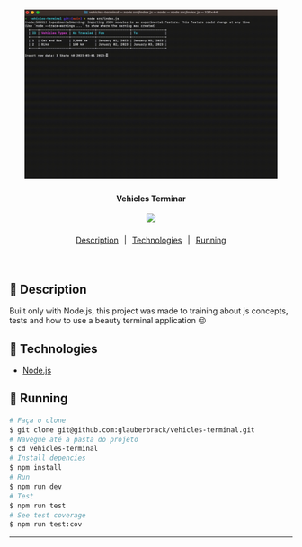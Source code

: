 <h1 align="center">
    <img alt="Vehicles Terminal" title="#vehicles-terminal" src=".github/application.gif" width="450px" />
</h1>

<h4 align="center">
  Vehicles Terminar
</h4>

<div align="center">
  <img src="https://img.shields.io/static/v1?label=Node.js&message=^18.15.0&color=339933&logo=node.js" />
</div>

<p align="center" style="width: 100%; display: flex; flex-direction: row; justify-content: center; margin: 20px 0;">
  <a href="#rocket-techs" style="margin: 0 10px">Description</a> |
  <a href="#rocket-techs" style="margin: 0 10px">Technologies</a> |
  <a href="#notebook-running"style="margin: 0 10px">Running</a>
</p>
<br>

## :book: Description
Built only with Node.js, this project was made to training about js concepts, tests and how to use a beauty terminal application 😝

## :rocket: Technologies

- [Node.js](https://nodejs.org/)

## :notebook: Running

```bash
# Faça o clone
$ git clone git@github.com:glauberbrack/vehicles-terminal.git
# Navegue até a pasta do projeto
$ cd vehicles-terminal
# Install depencies
$ npm install
# Run
$ npm run dev
# Test
$ npm run test
# See test coverage
$ npm run test:cov
```

---